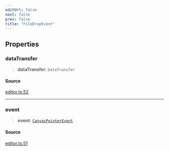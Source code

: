 ```yaml
---
editUrl: false
next: false
prev: false
title: "FileDropEvent"
---
```


## Properties

### dataTransfer

> **dataTransfer**: `DataTransfer`

#### Source

[editor.ts:52](https://github.com/dgmjs/dgmjs/blob/main/packages/core/src/editor.ts#L52)

***

### event

> **event**: [`CanvasPointerEvent`](/api-core/classes/canvaspointerevent/)

#### Source

[editor.ts:51](https://github.com/dgmjs/dgmjs/blob/main/packages/core/src/editor.ts#L51)
